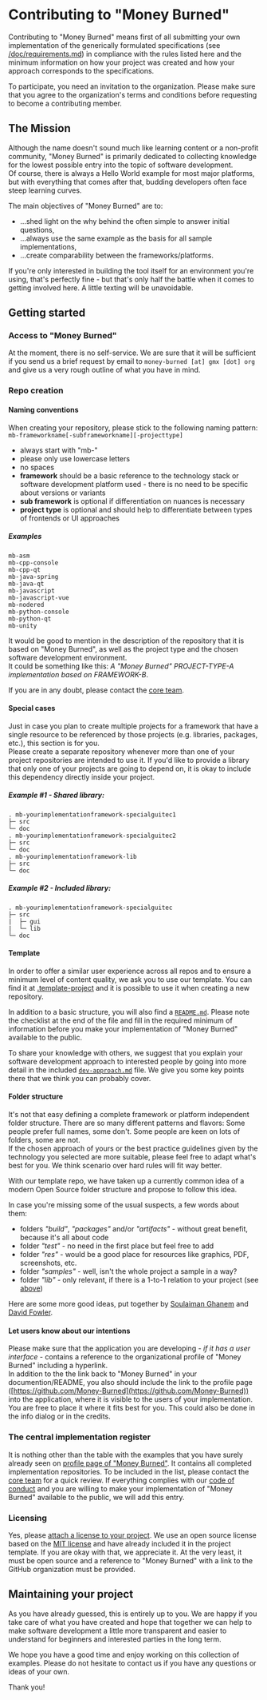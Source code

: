 # Contributing to "Money Burned"

Contributing to "Money Burned" means first of all submitting your own implementation of the generically formulated specifications (see [/doc/requirements.md](/doc/requirements.md)) in compliance with the rules listed here and the minimum information on how your project was created and how your approach corresponds to the specifications.  

To participate, you need an invitation to the organization. Please make sure that you agree to the organization's terms and conditions before requesting to become a contributing member.  

## The Mission

Although the name doesn't sound much like learning content or a non-profit community, "Money Burned" is primarily dedicated to collecting knowledge for the lowest possible entry into the topic of software development.  
Of course, there is always a Hello World example for most major platforms, but with everything that comes after that, budding developers often face steep learning curves.  

The main objectives of "Money Burned" are to:  
- ...shed light on the why behind the often simple to answer initial questions, 
- ...always use the same example as the basis for all sample implementations, 
- ...create comparability between the frameworks/platforms.

If you're only interested in building the tool itself for an environment you're using, that's perfectly fine - but that's only half the battle when it comes to getting involved here. A little texting will be unavoidable.  

## Getting started

### Access to "Money Burned"

At the moment, there is no self-service. We are sure that it will be sufficient if you send us a brief request by email to `money-burned [at] gmx [dot] org` and give us a very rough outline of what you have in mind.  

### Repo creation 

#### Naming conventions

When creating your repository, please stick to the following naming pattern:  
`mb-frameworkname[-subframeworkname][-projecttype]`  

- always start with "mb-"
- please only use lowercase letters
- no spaces
- **framework** should be a basic reference to the technology stack or software development platform used - there is no need to be specific about versions or variants
- **sub framework** is optional if differentiation on nuances is necessary
- **project type** is optional and should help to differentiate between types of frontends or UI approaches

##### Examples

```
mb-asm
mb-cpp-console
mb-cpp-qt
mb-java-spring
mb-java-qt
mb-javascript
mb-javascript-vue
mb-nodered
mb-python-console
mb-python-qt
mb-unity
```

It would be good to mention in the description of the repository that it is based on "Money Burned", as well as the project type and the chosen software development environment.  
It could be something like this: _A "Money Burned" PROJECT-TYPE-A implementation based on FRAMEWORK-B_.  

If you are in any doubt, please contact the [core team](https://github.com/orgs/Money-Burned/teams/core).  

#### Special cases

Just in case you plan to create multiple projects for a framework that have a single resource to be referenced by those projects (e.g. libraries, packages, etc.), this section is for you.  
Please create a separate repository whenever more than one of your project repositories are intended to use it. If you'd like to provide a library that only one of your projects are going to depend on, it is okay to include this dependency directly inside your project.  

##### Example #1 - Shared library:

```
. mb-yourimplementationframework-specialguitec1
├─ src
└─ doc
. mb-yourimplementationframework-specialguitec2
├─ src
└─ doc
. mb-yourimplementationframework-lib
├─ src
└─ doc
```

##### Example #2 - Included library:

```
. mb-yourimplementationframework-specialguitec
├─ src
|  ├─ gui
|  └─ lib
└─ doc
```

#### Template

In order to offer a similar user experience across all repos and to ensure a minimum level of content quality, we ask you to use our template. You can find it at [.template-project](https://github.com/Money-Burned/.template-project) and it is possible to use it when creating a new repository.  

In addition to a basic structure, you will also find a [`README.md`](https://github.com/Money-Burned/.template-project/blob/main/README.md). Please note the checklist at the end of the file and fill in the required minimum of information before you make your implementation of "Money Burned" available to the public.  

To share your knowledge with others, we suggest that you explain your software development approach to interested people by going into more detail in the included [`dev-approach.md`](https://github.com/Money-Burned/.template-project/blob/main/doc/dev-approach.md) file. We give you some key points there that we think you can probably cover.  

#### Folder structure

It's not that easy defining a complete framework or platform independent folder structure. There are so many different patterns and flavors: Some people prefer full names, some don't. Some people are keen on lots of folders, some are not.  
If the chosen approach of yours or the best practice guidelines given by the technology you selected are more suitable, please feel free to adapt what's best for you. We think scenario over hard rules will fit way better.  

With our template repo, we have taken up a currently common idea of a modern Open Source folder structure and propose to follow this idea.  

In case you're missing some of the usual suspects, a few words about them:

- folders _"build"_, _"packages"_ and/or _"artifacts"_ - without great benefit, because it's all about code
- folder _"test"_ - no need in the first place but feel free to add
- folder _"res"_ - would be a good place for resources like graphics, PDF, screenshots, etc.
- folder _"samples"_ - well, isn't the whole project a sample in a way?
- folder _"lib"_ - only relevant, if there is a 1-to-1 relation to your project (see [above](#special-cases))

Here are some more good ideas, put together by [Soulaiman Ghanem](https://medium.com/code-factory-berlin/github-repository-structure-best-practices-248e6effc405) and [David Fowler](https://gist.github.com/davidfowl/ed7564297c61fe9ab814).  

#### Let users know about our intentions

Please make sure that the application you are developing - _if it has a user interface_ - contains a reference to the organizational profile of "Money Burned" including a hyperlink.  
In addition to the the link back to "Money Burned" in your documention/README, you also should include the link to the profile page ([https://github.com/Money-Burned](https://github.com/Money-Burned)) into the application, where it is visible to the users of your implementation.  
You are free to place it where it fits best for you. This could also be done in the info dialog or in the credits.  

### The central implementation register

It is nothing other than the table with the examples that you have surely already seen on [profile page of "Money Burned"](./profile/README.md). It contains all completed implementation repositories. To be included in the list, please contact the [core team](https://github.com/orgs/Money-Burned/teams/core) for a quick review. If everything complies with our [code of conduct](./CODE_OF_CONDUCT.md) and you are willing to make your implementation of "Money Burned" available to the public, we will add this entry.  

### Licensing

Yes, please [attach a license to your project](https://docs.github.com/en/repositories/managing-your-repositorys-settings-and-features/customizing-your-repository/licensing-a-repository). We use an open source license based on the [MIT license](https://en.wikipedia.org/wiki/MIT_License) and have already included it in the project template. If you are okay with that, we appreciate it. At the very least, it must be open source and a reference to "Money Burned" with a link to the GitHub organization must be provided.

## Maintaining your project

As you have already guessed, this is entirely up to you. We are happy if you take care of what you have created and hope that together we can help to make software development a little more transparent and easier to understand for beginners and interested parties in the long term.  

We hope you have a good time and enjoy working on this collection of examples. Please do not hesitate to contact us if you have any questions or ideas of your own.  

Thank you!  

